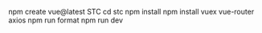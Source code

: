npm create vue@latest STC
cd stc
npm install
npm install vuex vue-router axios
npm run format
npm run dev